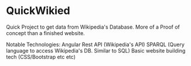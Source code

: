 


# QuickWikied

Quick Project to get data from Wikipedia's Database. More of a Proof of concept than a finished website.

Notable Technologies:
  Angular
  Rest API (Wikipedia's API)
  SPARQL (Query language to access Wikipedia's DB. Similar to SQL)
  Basic website building tech (CSS/Bootstrap etc etc)
